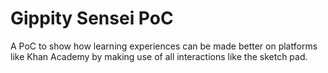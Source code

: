 # Gippity Sensei PoC

A PoC to show how learning experiences can be made better on platforms like Khan Academy by making use of all interactions like the sketch pad.
